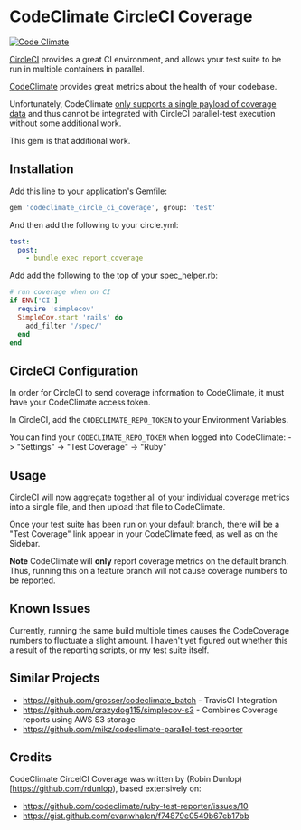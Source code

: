 # CodeClimate CircleCI Coverage

[![Code Climate](https://codeclimate.com/github/rdunlop/codeclimate_circle_ci_coverage.png)](https://codeclimate.com/github/rdunlop/codeclimate_circle_ci_coverage)

[CircleCI](https://circleci.com) provides a great CI environment, and allows your test suite to be run in multiple containers in parallel.

[CodeClimate](https://codeclimate.com) provides great metrics about the health of your codebase.

Unfortunately, CodeClimate [only supports a single payload of coverage data](https://docs.codeclimate.com/docs/setting-up-test-coverage#important-fyis) and thus cannot be integrated with CircleCI parallel-test execution without some additional work.

This gem is that additional work.

## Installation

Add this line to your application's Gemfile:

```bash
gem 'codeclimate_circle_ci_coverage', group: 'test'
```

And then add the following to your circle.yml:

```yml
test:
  post:
    - bundle exec report_coverage
```

Add add the following to the top of your spec_helper.rb:
```ruby
# run coverage when on CI
if ENV['CI']
  require 'simplecov'
  SimpleCov.start 'rails' do
    add_filter '/spec/'
  end
end

```

## CircleCI Configuration

In order for CircleCI to send coverage information to CodeClimate, it must have your CodeClimate access token.

In CircleCI, add the `CODECLIMATE_REPO_TOKEN` to your Environment Variables.

You can find your `CODECLIMATE_REPO_TOKEN` when logged into CodeClimate:
-> "Settings" -> "Test Coverage" -> "Ruby"

## Usage

CircleCI will now aggregate together all of your individual coverage metrics into a single file, and then upload that file to CodeClimate.

Once your test suite has been run on your default branch, there will be a "Test Coverage" link appear in your CodeClimate feed, as well as on the Sidebar.

**Note** CodeClimate will **only** report coverage metrics on the default branch. Thus, running this on a feature branch will not cause coverage numbers to be reported.


## Known Issues

Currently, running the same build multiple times causes the CodeCoverage numbers to fluctuate a slight amount. I haven't yet figured out whether this a result of the reporting scripts, or my test suite itself.

## Similar Projects

- https://github.com/grosser/codeclimate_batch - TravisCI Integration
- https://github.com/crazydog115/simplecov-s3 - Combines Coverage reports using AWS S3 storage
- https://github.com/mikz/codeclimate-parallel-test-reporter

## Credits

CodeClimate CircelCI Coverage was written by (Robin Dunlop)[https://github.com/rdunlop), based extensively on:

- https://github.com/codeclimate/ruby-test-reporter/issues/10
- https://gist.github.com/evanwhalen/f74879e0549b67eb17bb

